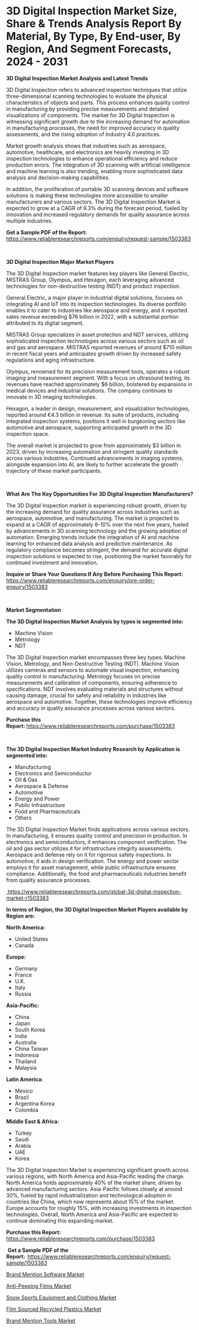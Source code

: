 <p><h1>3D Digital Inspection Market Size, Share & Trends Analysis Report By Material, By Type, By End-user, By Region, And Segment Forecasts, 2024 - 2031</h1></p><p><strong>3D Digital Inspection Market Analysis and Latest Trends</strong></p>
<p><p>3D Digital Inspection refers to advanced inspection techniques that utilize three-dimensional scanning technologies to evaluate the physical characteristics of objects and parts. This process enhances quality control in manufacturing by providing precise measurements and detailed visualizations of components. The market for 3D Digital Inspection is witnessing significant growth due to the increasing demand for automation in manufacturing processes, the need for improved accuracy in quality assessments, and the rising adoption of Industry 4.0 practices.</p><p>Market growth analysis shows that industries such as aerospace, automotive, healthcare, and electronics are heavily investing in 3D inspection technologies to enhance operational efficiency and reduce production errors. The integration of 3D scanning with artificial intelligence and machine learning is also trending, enabling more sophisticated data analysis and decision-making capabilities.</p><p>In addition, the proliferation of portable 3D scanning devices and software solutions is making these technologies more accessible to smaller manufacturers and various sectors. The 3D Digital Inspection Market is expected to grow at a CAGR of 9.3% during the forecast period, fueled by innovation and increased regulatory demands for quality assurance across multiple industries.</p></p>
<p><strong>Get a Sample PDF of the Report:&nbsp;</strong> <a href="https://www.reliableresearchreports.com/enquiry/request-sample/1503383?utm_campaign=5&utm_medium=2&utm_source=Github&utm_content=ia&utm_term=27092024&utm_id=3d-digital-inspection">https://www.reliableresearchreports.com/enquiry/request-sample/1503383</a></p>
<p>&nbsp;</p>
<p><strong>3D Digital Inspection Major Market Players</strong></p>
<p><p>The 3D Digital Inspection market features key players like General Electric, MISTRAS Group, Olympus, and Hexagon, each leveraging advanced technologies for non-destructive testing (NDT) and product inspection.</p><p>General Electric, a major player in industrial digital solutions, focuses on integrating AI and IoT into its inspection technologies. Its diverse portfolio enables it to cater to industries like aerospace and energy, and it reported sales revenue exceeding $76 billion in 2022, with a substantial portion attributed to its digital segment.</p><p>MISTRAS Group specializes in asset protection and NDT services, utilizing sophisticated inspection technologies across various sectors such as oil and gas and aerospace. MISTRAS reported revenues of around $710 million in recent fiscal years and anticipates growth driven by increased safety regulations and aging infrastructure.</p><p>Olympus, renowned for its precision measurement tools, operates a robust imaging and measurement segment. With a focus on ultrasound testing, its revenues have reached approximately $6 billion, bolstered by expansions in medical devices and industrial solutions. The company continues to innovate in 3D imaging technologies.</p><p>Hexagon, a leader in design, measurement, and visualization technologies, reported around €4.3 billion in revenue. Its suite of products, including integrated inspection systems, positions it well in burgeoning sectors like automotive and aerospace, supporting anticipated growth in the 3D inspection space.</p><p>The overall market is projected to grow from approximately $3 billion in 2023, driven by increasing automation and stringent quality standards across various industries. Continued advancements in imaging systems, alongside expansion into AI, are likely to further accelerate the growth trajectory of these market participants.</p></p>
<p>&nbsp;</p>
<p><strong>What Are The Key Opportunities For 3D Digital Inspection Manufacturers?</strong></p>
<p><p>The 3D Digital Inspection market is experiencing robust growth, driven by the increasing demand for quality assurance across industries such as aerospace, automotive, and manufacturing. The market is projected to expand at a CAGR of approximately 8-10% over the next five years, fueled by advancements in 3D scanning technology and the growing adoption of automation. Emerging trends include the integration of AI and machine learning for enhanced data analysis and predictive maintenance. As regulatory compliance becomes stringent, the demand for accurate digital inspection solutions is expected to rise, positioning the market favorably for continued investment and innovation.</p></p>
<p><strong>Inquire or Share Your Questions If Any Before Purchasing This Report:</strong> <a href="https://www.reliableresearchreports.com/enquiry/pre-order-enquiry/1503383?utm_campaign=5&utm_medium=2&utm_source=Github&utm_content=ia&utm_term=27092024&utm_id=3d-digital-inspection">https://www.reliableresearchreports.com/enquiry/pre-order-enquiry/1503383</a></p>
<p>&nbsp;</p>
<p><strong>Market Segmentation</strong></p>
<p><strong>The 3D Digital Inspection Market Analysis by types is segmented into:</strong></p>
<p><ul><li>Machine Vision</li><li>Metrology</li><li>NDT</li></ul></p>
<p><p>The 3D Digital Inspection market encompasses three key types: Machine Vision, Metrology, and Non-Destructive Testing (NDT). Machine Vision utilizes cameras and sensors to automate visual inspection, enhancing quality control in manufacturing. Metrology focuses on precise measurements and calibration of components, ensuring adherence to specifications. NDT involves evaluating materials and structures without causing damage, crucial for safety and reliability in industries like aerospace and automotive. Together, these technologies improve efficiency and accuracy in quality assurance processes across various sectors.</p></p>
<p><strong>Purchase this Report:&nbsp;</strong><a href="https://www.reliableresearchreports.com/purchase/1503383?utm_campaign=5&utm_medium=2&utm_source=Github&utm_content=ia&utm_term=27092024&utm_id=3d-digital-inspection">https://www.reliableresearchreports.com/purchase/1503383</a></p>
<p>&nbsp;</p>
<p><strong>The 3D Digital Inspection Market Industry Research by Application is segmented into:</strong></p>
<p><ul><li>Manufacturing</li><li>Electronics and Semiconductor</li><li>Oil & Gas</li><li>Aerospace & Defense</li><li>Automotive</li><li>Energy and Power</li><li>Public Infrastructure</li><li>Food and Pharmaceuticals</li><li>Others</li></ul></p>
<p><p>The 3D Digital Inspection Market finds applications across various sectors. In manufacturing, it ensures quality control and precision in production. In electronics and semiconductors, it enhances component verification. The oil and gas sector utilizes it for infrastructure integrity assessments. Aerospace and defense rely on it for rigorous safety inspections. In automotive, it aids in design verification. The energy and power sector employs it for asset management, while public infrastructure ensures compliance. Additionally, the food and pharmaceuticals industries benefit from quality assurance processes.</p></p>
<p><a href="https://www.reliableresearchreports.com/global-3d-digital-inspection-market-r1503383?utm_campaign=5&utm_medium=2&utm_source=Github&utm_content=ia&utm_term=27092024&utm_id=3d-digital-inspection">&nbsp;https://www.reliableresearchreports.com/global-3d-digital-inspection-market-r1503383</a></p>
<p><strong>In terms of Region, the 3D Digital Inspection Market Players available by Region are:</strong></p>
<p>
    <p> <strong> North America: </strong>
        <ul>
            <li>United States</li>
            <li>Canada</li>
        </ul>
        </p> 
    <p> <strong> Europe: </strong>
        <ul>
            <li>Germany</li>
            <li>France</li>
            <li>U.K.</li>
            <li>Italy</li>
            <li>Russia</li>
        </ul>
        </p> 
    <p> <strong> Asia-Pacific: </strong>
        <ul>
            <li>China</li>
            <li>Japan</li>
            <li>South Korea</li>
            <li>India</li>
            <li>Australia</li>
            <li>China Taiwan</li>
            <li>Indonesia</li>
            <li>Thailand</li>
            <li>Malaysia</li>
        </ul>
        </p> 
    <p> <strong> Latin America: </strong>
        <ul>
            <li>Mexico</li>
            <li>Brazil</li>
            <li>Argentina Korea</li>
            <li>Colombia</li>
        </ul>
        </p> 
    <p> <strong> Middle East & Africa: </strong>
        <ul>
            <li>Turkey</li>
            <li>Saudi</li>
            <li>Arabia</li>
            <li>UAE</li>
            <li>Korea</li>
        </ul>
    </p>
    </p>
<p><p>The 3D Digital Inspection Market is experiencing significant growth across various regions, with North America and Asia-Pacific leading the charge. North America holds approximately 40% of the market share, driven by advanced manufacturing sectors. Asia-Pacific follows closely at around 30%, fueled by rapid industrialization and technological adoption in countries like China, which now represents about 15% of the market. Europe accounts for roughly 15%, with increasing investments in inspection technologies. Overall, North America and Asia-Pacific are expected to continue dominating this expanding market.</p></p>
<p><strong>Purchase this Report: </strong><a href="https://www.reliableresearchreports.com/purchase/1503383?utm_campaign=5&utm_medium=2&utm_source=Github&utm_content=ia&utm_term=27092024&utm_id=3d-digital-inspection">https://www.reliableresearchreports.com/purchase/1503383</a></p>
<p>&nbsp;<strong>Get a Sample PDF of the Report:&nbsp;&nbsp;</strong><a href="https://www.reliableresearchreports.com/enquiry/request-sample/1503383?utm_campaign=5&utm_medium=2&utm_source=Github&utm_content=ia&utm_term=27092024&utm_id=3d-digital-inspection">https://www.reliableresearchreports.com/enquiry/request-sample/1503383</a></p>
<p><strong></strong></p>
<p><p><a href="https://www.linkedin.com/pulse/brand-mention-software-market-size-growth-trends-statistics-forecasts-m3dge?trackingId=urtsgmhySaOzOFtUC8CD6g%3D%3D&utm_campaign=5&utm_medium=2&utm_source=Github&utm_content=ia&utm_term=27092024&utm_id=3d-digital-inspection">Brand Mention Software Market</a></p><p><a href="https://issuu.com/reportprime-2/docs/anti-peeping-films-market-size-2030_581439d5c893db?utm_campaign=5&utm_medium=2&utm_source=Github&utm_content=ia&utm_term=27092024&utm_id=3d-digital-inspection">Anti-Peeping Films Market</a></p><p><a href="https://issuu.com/reportprime-2/docs/snow-sports-equipment-and-clothing-_72695f0e2c8b25?utm_campaign=5&utm_medium=2&utm_source=Github&utm_content=ia&utm_term=27092024&utm_id=3d-digital-inspection">Snow Sports Equipment and Clothing Market</a></p><p><a href="https://github.com/FosterFahey91/Market-Research-Report-List-1/blob/main/film-sourced-recycled-plastics-market.md?utm_campaign=5&utm_medium=2&utm_source=Github&utm_content=ia&utm_term=27092024&utm_id=3d-digital-inspection">Film Sourced Recycled Plastics Market</a></p><p><a href="https://www.linkedin.com/pulse/brand-mention-tools-market-research-report-exploring-size-5nxie?utm_campaign=5&utm_medium=2&utm_source=Github&utm_content=ia&utm_term=27092024&utm_id=3d-digital-inspection">Brand Mention Tools Market</a></p></p>